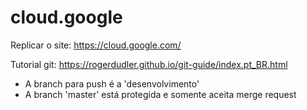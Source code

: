 # cloud.google

Replicar o site: https://cloud.google.com/

Tutorial git: https://rogerdudler.github.io/git-guide/index.pt_BR.html

- A branch para push é a 'desenvolvimento'
- A branch 'master' está protegida e somente aceita merge request
